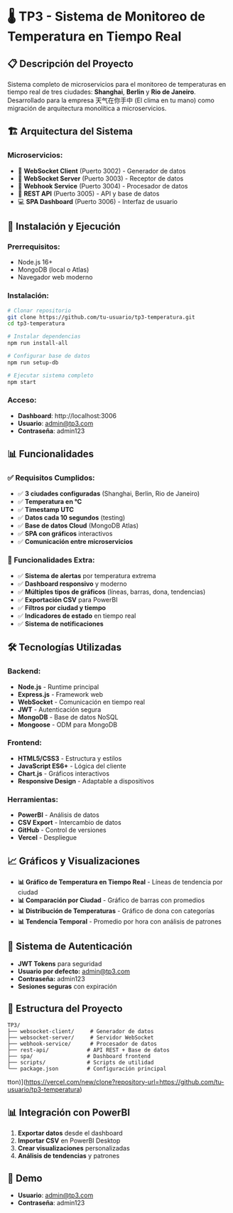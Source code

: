 # 🌡️ TP3 - Sistema de Monitoreo de Temperatura en Tiempo Real

## 📋 **Descripción del Proyecto**

Sistema completo de microservicios para el monitoreo de temperaturas en tiempo real de tres ciudades: **Shanghai**, **Berlin** y **Rio de Janeiro**. Desarrollado para la empresa 天气在你手中 (El clima en tu mano) como migración de arquitectura monolítica a microservicios.

## 🏗️ **Arquitectura del Sistema**

### **Microservicios:**
- 🔌 **WebSocket Client** (Puerto 3002) - Generador de datos
- 📡 **WebSocket Server** (Puerto 3003) - Receptor de datos
- 🔗 **Webhook Service** (Puerto 3004) - Procesador de datos
- 🚀 **REST API** (Puerto 3005) - API y base de datos
- 💻 **SPA Dashboard** (Puerto 3006) - Interfaz de usuario

## 🚀 **Instalación y Ejecución**

### **Prerrequisitos:**
- Node.js 16+
- MongoDB (local o Atlas)
- Navegador web moderno

### **Instalación:**
```bash
# Clonar repositorio
git clone https://github.com/tu-usuario/tp3-temperatura.git
cd tp3-temperatura

# Instalar dependencias
npm run install-all

# Configurar base de datos
npm run setup-db

# Ejecutar sistema completo
npm start
```

### **Acceso:**
- **Dashboard**: http://localhost:3006
- **Usuario**: admin@tp3.com
- **Contraseña**: admin123

## 📊 **Funcionalidades**

### **✅ Requisitos Cumplidos:**
- ✅ **3 ciudades configuradas** (Shanghai, Berlin, Rio de Janeiro)
- ✅ **Temperatura en °C**
- ✅ **Timestamp UTC**
- ✅ **Datos cada 10 segundos** (testing)
- ✅ **Base de datos Cloud** (MongoDB Atlas)
- ✅ **SPA con gráficos** interactivos
- ✅ **Comunicación entre microservicios**

### **🚀 Funcionalidades Extra:**
- ✅ **Sistema de alertas** por temperatura extrema
- ✅ **Dashboard responsivo** y moderno
- ✅ **Múltiples tipos de gráficos** (líneas, barras, dona, tendencias)
- ✅ **Exportación CSV** para PowerBI
- ✅ **Filtros por ciudad y tiempo**
- ✅ **Indicadores de estado** en tiempo real
- ✅ **Sistema de notificaciones**

## 🛠️ **Tecnologías Utilizadas**

### **Backend:**
- **Node.js** - Runtime principal
- **Express.js** - Framework web
- **WebSocket** - Comunicación en tiempo real
- **JWT** - Autenticación segura
- **MongoDB** - Base de datos NoSQL
- **Mongoose** - ODM para MongoDB

### **Frontend:**
- **HTML5/CSS3** - Estructura y estilos
- **JavaScript ES6+** - Lógica del cliente
- **Chart.js** - Gráficos interactivos
- **Responsive Design** - Adaptable a dispositivos

### **Herramientas:**
- **PowerBI** - Análisis de datos
- **CSV Export** - Intercambio de datos
- **GitHub** - Control de versiones
- **Vercel** - Despliegue

## 📈 **Gráficos y Visualizaciones**

- **📊 Gráfico de Temperatura en Tiempo Real** - Líneas de tendencia por ciudad
- **📊 Comparación por Ciudad** - Gráfico de barras con promedios
- **📊 Distribución de Temperaturas** - Gráfico de dona con categorías
- **📊 Tendencia Temporal** - Promedio por hora con análisis de patrones

## 🔐 **Sistema de Autenticación**

- **JWT Tokens** para seguridad
- **Usuario por defecto:** admin@tp3.com
- **Contraseña:** admin123
- **Sesiones seguras** con expiración

## 📁 **Estructura del Proyecto**

```
TP3/
├── websocket-client/     # Generador de datos
├── websocket-server/     # Servidor WebSocket
├── webhook-service/      # Procesador de datos
├── rest-api/            # API REST + Base de datos
├── spa/                 # Dashboard frontend
├── scripts/             # Scripts de utilidad
└── package.json         # Configuración principal
```
tton)](https://vercel.com/new/clone?repository-url=https://github.com/tu-usuario/tp3-temperatura)

## 📊 **Integración con PowerBI**

1. **Exportar datos** desde el dashboard
2. **Importar CSV** en PowerBI Desktop
3. **Crear visualizaciones** personalizadas
4. **Análisis de tendencias** y patrones

## 🎯 **Demo**

- **Usuario**: admin@tp3.com
- **Contraseña**: admin123
